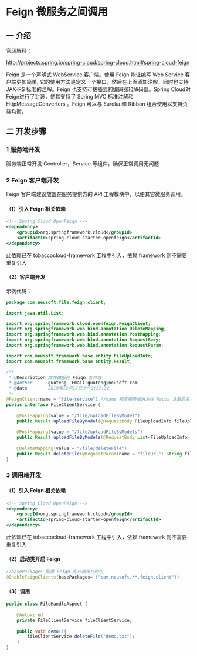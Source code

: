 # Feign 微服务之间调用

## 一 介绍

官网解释：

<http://projects.spring.io/spring-cloud/spring-cloud.html#spring-cloud-feign>

Feign 是一个声明式 WebService 客户端。使用 Feign 能让编写 Web Service 客户端更加简单, 它的使用方法是定义一个接口，然后在上面添加注解，同时也支持 JAX-RS 标准的注解。Feign 也支持可拔插式的编码器和解码器。Spring Cloud对Feign进行了封装，使其支持了 Spring MVC 标准注解和 HttpMessageConverters 。Feign 可以与 Eureka 和 Ribbon 组合使用以支持负载均衡。

## 二 开发步骤

### 1 服务端开发

服务端正常开发 Controller，Service 等组件，确保正常调用无问题

### 2 Feign 客户端开发

Feign 客户端建议放置在服务提供方的 API 工程模块中，以便其它微服务调用。

#### （1）引入 Feign 相关依赖

```xml
<!-- Spring Cloud OpenFeign -->
<dependency>
	<groupId>org.springframework.cloud</groupId>
	<artifactId>spring-cloud-starter-openfeign</artifactId>
</dependency>
```

此依赖已在 tobaccocloud-framework 工程中引入，依赖 framework 则不需要重复引入

#### （2）客户端开发

示例代码：

````java
package com.neusoft.file.feign.client;

import java.util.List;

import org.springframework.cloud.openfeign.FeignClient;
import org.springframework.web.bind.annotation.DeleteMapping;
import org.springframework.web.bind.annotation.PostMapping;
import org.springframework.web.bind.annotation.RequestBody;
import org.springframework.web.bind.annotation.RequestParam;

import com.neusoft.framework.base.entity.FileUploadInfo;
import com.neusoft.framework.base.entity.Result;

/**
 * @Description 文件微服务 Feign 客户端
 * @author 		guoteng  Email:guoteng@neusoft.com
 * @date 		2019年12月12日上午9:57:32
 */
@FeignClient(name = "file-service") //name 指定服务提供方在 Nacos 注册的名称，即 spring.application.name
public interface FileClientService {
	
	@PostMapping(value = "/file/uploadFileByModel")
	public Result uploadFileByModel(@RequestBody FileUploadInfo fileUploadInfo);
	
	@PostMapping(value = "/file/uploadFileByModels")
	public Result uploadFileByModels(@RequestBody List<FileUploadInfo> fileUploadInfos);
	
	@DeleteMapping(value = "/file/deleteFile")
	public Result deleteFile(@RequestParam(name = "fileUrl") String fileUrl);
}
````

### 3 调用端开发

#### （1）引入 Feign 相关依赖

````xml
<!-- Spring Cloud OpenFeign -->
<dependency>
	<groupId>org.springframework.cloud</groupId>
	<artifactId>spring-cloud-starter-openfeign</artifactId>
</dependency>
````

此依赖已在 tobaccocloud-framework 工程中引入，依赖 framework 则不需要重复引入

#### （2）启动类开启 Feign

````java
//basePackages 配置 Feign 客户端所在的包
@EnableFeignClients(basePackages= {"com.neusoft.**.feign.client"})
````

#### （3）调用

````java
public class FileHandleAspect {
	
	@Autowired
	private FileClientService fileClientService;
    
    public void demo(){
        fileClientService.deleteFile("demo.txt");
    }
}
````

